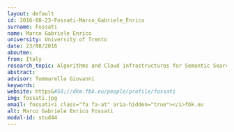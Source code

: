 ```yaml
---
layout: default 
id: 2016-08-23-Fossati-Marco_Gabriele_Enrico
surname: Fossati
name: Marco Gabriele Enrico
university: University of Trento
date: 23/08/2016
aboutme: 
from: Italy
research_topic: Algorithms and Cloud infrastructures for Semantic Search Engines
abstract: 
advisor: Tummarello Giovanni
keywords: 
website: https&#58;//dkm.fbk.eu/people/profile/fossati
img: fossati.jpg
email: fossati<i class="fa fa-at" aria-hidden="true"></i>fbk.eu
alt: Marco Gabriele Enrico Fossati
modal-id: stud44
---
```

